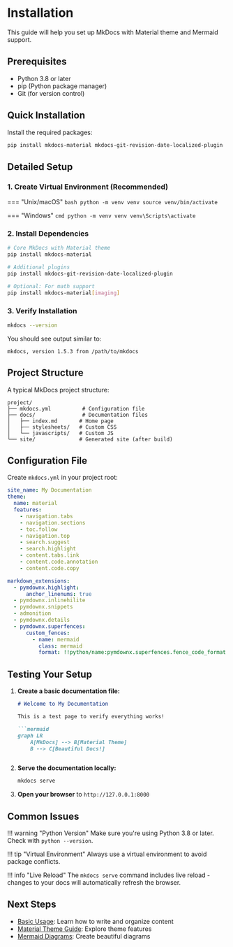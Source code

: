 # Installation

This guide will help you set up MkDocs with Material theme and Mermaid support.

## Prerequisites

- Python 3.8 or later
- pip (Python package manager)
- Git (for version control)

## Quick Installation

Install the required packages:

```bash
pip install mkdocs-material mkdocs-git-revision-date-localized-plugin
```

## Detailed Setup

### 1. Create Virtual Environment (Recommended)

=== "Unix/macOS"
    ```bash
    python -m venv venv
    source venv/bin/activate
    ```

=== "Windows"
    ```cmd
    python -m venv venv
    venv\Scripts\activate
    ```

### 2. Install Dependencies

```bash
# Core MkDocs with Material theme
pip install mkdocs-material

# Additional plugins
pip install mkdocs-git-revision-date-localized-plugin

# Optional: For math support
pip install mkdocs-material[imaging]
```

### 3. Verify Installation

```bash
mkdocs --version
```

You should see output similar to:
```
mkdocs, version 1.5.3 from /path/to/mkdocs
```

## Project Structure

A typical MkDocs project structure:

```
project/
├── mkdocs.yml          # Configuration file
├── docs/               # Documentation files
│   ├── index.md       # Home page
│   ├── stylesheets/   # Custom CSS
│   └── javascripts/   # Custom JS
└── site/              # Generated site (after build)
```

## Configuration File

Create `mkdocs.yml` in your project root:

```yaml title="mkdocs.yml"
site_name: My Documentation
theme:
  name: material
  features:
    - navigation.tabs
    - navigation.sections
    - toc.follow
    - navigation.top
    - search.suggest
    - search.highlight
    - content.tabs.link
    - content.code.annotation
    - content.code.copy

markdown_extensions:
  - pymdownx.highlight:
      anchor_linenums: true
  - pymdownx.inlinehilite
  - pymdownx.snippets
  - admonition
  - pymdownx.details
  - pymdownx.superfences:
      custom_fences:
        - name: mermaid
          class: mermaid
          format: !!python/name:pymdownx.superfences.fence_code_format
```

## Testing Your Setup

1. **Create a basic documentation file:**

   ```markdown title="docs/index.md"
   # Welcome to My Documentation
   
   This is a test page to verify everything works!
   
   ```mermaid
   graph LR
       A[MkDocs] --> B[Material Theme]
       B --> C[Beautiful Docs!]
   ```
   ```

2. **Serve the documentation locally:**

   ```bash
   mkdocs serve
   ```

3. **Open your browser** to `http://127.0.0.1:8000`

## Common Issues

!!! warning "Python Version"
    Make sure you're using Python 3.8 or later. Check with `python --version`.

!!! tip "Virtual Environment"
    Always use a virtual environment to avoid package conflicts.

!!! info "Live Reload"
    The `mkdocs serve` command includes live reload - changes to your docs will automatically refresh the browser.

## Next Steps

- [Basic Usage](basic-usage.md): Learn how to write and organize content
- [Material Theme Guide](../mkdocs-guide/material-theme.md): Explore theme features
- [Mermaid Diagrams](../mkdocs-guide/mermaid-diagrams.md): Create beautiful diagrams
